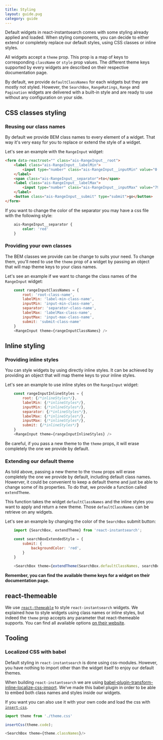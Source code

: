 ```yaml
---
title: Styling
layout: guide.pug
category: guide
---
```


Default widgets in react-instantsearch comes with some styling already applied and loaded. When styling components, you can decide to either extend or completely replace our default styles, using CSS classes or inline styles.

All widgets accept a `theme` prop. This prop is a map of keys to corresponding `className` or `style` prop values. The different theme keys supported by every widgets are described on their respective documentation page. 

By default, we provide `defaultClassNames` for each widgets but they are mostly not styled. However, the `SearchBox`, `RangeRatings`, `Range` and `Pagination` widgets are delivered with a built-in style and are ready to use without any configuration on your side. 

## CSS classes styling

### Reusing our class names

By default we provide BEM class names to every element of a widget. That way it's very easy for you to replace or extend the style of a widget. 

Let's see an example with the `RangeInput` widget:

```html
<form data-reactroot="" class="ais-RangeInput__root">
	<label class="ais-RangeInput__labelMin">
		<input type="number" class="ais-RangeInput__inputMin" value="0.39">
	</label>
	<span class="ais-RangeInput__separator">to</span>
	<label class="ais-RangeInput__labelMax">
		<input type="number" class="ais-RangeInput__inputMax" value="799">
	</label>
	<button class="ais-RangeInput__submit" type="submit">go</button>
</form>
```

If you want to change the color of the separator you may have a css file with the following style: 

```css
	ais-RangeInput__separator {
		color: 'red'
	}
```

### Providing your own classes

The BEM classes we provide can be change to suits your need. To change them, you'll need to use the `theme` prop of a widget by passing an object that will map theme keys to your class names. 

Let's see an example if we want to change the class names of the `RangeInput` widget:

```js
	const rangeInputClassNames = {
		root: 'root-class-name',
		labelMin: 'label-min-class-name',
		inputMin: 'input-min-class-name',
		separator: 'separator-class-name',
		labelMax: 'labelMax-class-name',
		inputMax: 'input-max-class-name',
		submit: 'submit-class-name'
	}
	<RangeInput theme={rangeInputClassNames} />
```

## Inline styling

### Providing inline styles

You can style widgets by using directly inline styles. It can be achieved by providing an object that will map theme keys to your inline styles. 

Let's see an example to use inline styles on the `RangeInput` widget: 

```js
	const rangeInputInlineStyles = {
		root: {/*inlineStyles*/},
		labelMin: {/*inlineStyles*/},
		inputMin: {/*inlineStyles*/},
		separator: {/*inlineStyles*/},
		labelMax: {/*inlineStyles*/},
		inputMax: {/*inlineStyles*/},
		submit: {/*inlineStyles*/}
	}
	<RangeInput theme={rangeInputInlineStyles} />
```

Be careful, if you pass a new theme to the `theme` props, it will erase completely the one we provide by default. 

### Extending our default theme

As told above, passing a new theme to the `theme` props will erase completely the one we provide by default, including default class names. Howerver, it could be convenient to keep a default theme and just be able to change some of its properties. To do that, we provide a function called `extendTheme`.

This function takes the widget `defaultClassNames` and the inline styles you want to apply and return a new theme. Those `defaultClassNames` can be retrieve on any widgets. 

Let's see an example by changing the color of the `SearchBox` submit button: 

```js
	import {SearchBox, extendTheme} from 'react-instantsearch';

	const searchBoxExtendedStyle = {
		submit: {
			backgroundColor: 'red',
		}
	}
	
	<SearchBox theme={extendTheme(SearchBox.defaultClassNames, searchBoxExtendedStyle)} >/
```

**Remember, you can find the available theme keys for a widget on their documentation page.**

## react-themeable

We use [`react-themeable`](https://github.com/markdalgleish/react-themeable) to style `react-instantsearch` widgets. We explained how to style widgets using class names or inline styles, but indeed the `theme` prop accepts any parameter that react-themeable supports. You can find all available options [on their website](https://github.com/markdalgleish/react-themeable).

## Tooling

### Localized CSS with babel

Default styling in `react-instantsearch` is done using css-modules. However, you have nothing to import other than the widget itself to enjoy our default themes. 

When building `react-instantsearch` we are using [babel-plugin-transform-inline-localize-css-import](https://github.com/algolia/babel-plugin-transform-inline-localize-css-import). We've made this babel plugin in order to be able to embed both class names and styles inside our widgets.

If you want you can also use it with your own code and load the css with [`insert-css`](https://github.com/substack/insert-css).

```js
import theme from './theme.css'

insertCss(theme.code);

<SearchBox theme={theme.classNames}/>
```
